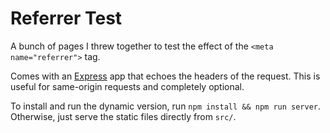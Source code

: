 # Referrer Test

A bunch of pages I threw together to test the effect of the
`<meta name="referrer">` tag.

Comes with an [Express][express] app that echoes the headers of the request.
This is useful for same-origin requests and completely optional.

To install and run the dynamic version, run `npm install && npm run server`.
Otherwise, just serve the static files directly from `src/`.


[express]: http://expressjs.com
